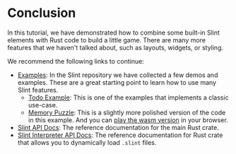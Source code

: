 # Conclusion

In this tutorial, we have demonstrated how to combine some built-in Slint elements with Rust code to build a little
game. There are many more features that we haven't talked about, such as layouts, widgets, or styling.

We recommend the following links to continue:

  * [Examples](https://github.com/slint-ui/slint/tree/master/examples): In the Slint repository we have collected a few demos and examples. These are a great starting point to learn how to use many Slint features.
    * [Todo Example](https://github.com/slint-ui/slint/tree/master/examples/todo): This is one of the examples that implements a classic use-case.
    * [Memory Puzzle](https://github.com/slint-ui/slint/tree/master/examples/memory): This is a slightly more polished version of the code in this example. And you can <a href="https://slint.dev/demos/memory/" target="_blank">play the wasm version</a> in your browser.
  * [Slint API Docs](https://slint.dev/docs/rust/slint/): The reference documentation for the main Rust crate.
  * [Slint Interpreter API Docs](https://slint.dev/docs/rust/slint_interpreter/): The reference documentation for Rust crate that allows you to dynamically load `.slint` files.
